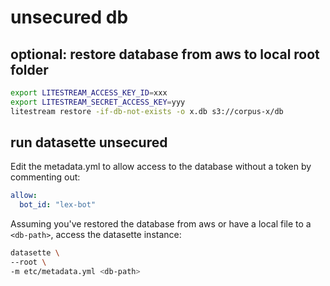 # unsecured db

## optional: restore database from aws to local root folder

```sh
export LITESTREAM_ACCESS_KEY_ID=xxx
export LITESTREAM_SECRET_ACCESS_KEY=yyy
litestream restore -if-db-not-exists -o x.db s3://corpus-x/db
```

## run datasette unsecured

Edit the metadata.yml to allow access to the database without a token by commenting out:

```yaml
allow:
  bot_id: "lex-bot"
```

Assuming you've restored the database from aws or have a local file to a `<db-path>`, access the datasette instance:

```sh
datasette \
--root \
-m etc/metadata.yml <db-path>
```
